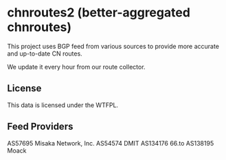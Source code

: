 # chnroutes2 (better-aggregated chnroutes)

This project uses BGP feed from various sources to provide more accurate and up-to-date CN routes.

We update it every hour from our route collector.

## License

This data is licensed under the WTFPL.

## Feed Providers

AS57695 Misaka Network, Inc.
AS54574 DMIT
AS134176 66.to
AS138195 Moack
